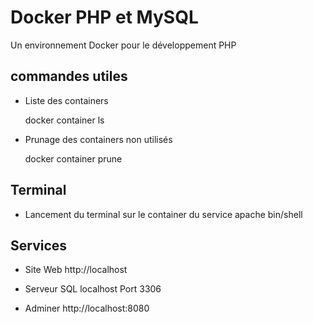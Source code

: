# Docker PHP et MySQL

Un environnement Docker pour le développement PHP

## commandes utiles

* Liste des containers

	docker container ls

* Prunage des containers non utilisés

	docker container prune

## Terminal

* Lancement du terminal sur le container du service apache
	bin/shell

## Services

* Site Web
	http://localhost

* Serveur SQL
	localhost
	Port 3306

* Adminer
	http://localhost:8080